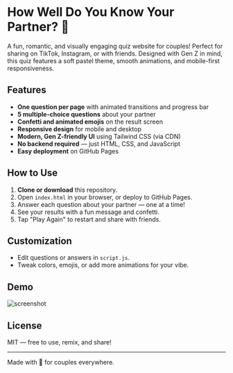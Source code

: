 # How Well Do You Know Your Partner? 💖

A fun, romantic, and visually engaging quiz website for couples! Perfect for sharing on TikTok, Instagram, or with friends. Designed with Gen Z in mind, this quiz features a soft pastel theme, smooth animations, and mobile-first responsiveness.

## Features
- **One question per page** with animated transitions and progress bar
- **5 multiple-choice questions** about your partner
- **Confetti and animated emojis** on the result screen
- **Responsive design** for mobile and desktop
- **Modern, Gen Z-friendly UI** using Tailwind CSS (via CDN)
- **No backend required** — just HTML, CSS, and JavaScript
- **Easy deployment** on GitHub Pages

## How to Use
1. **Clone or download** this repository.
2. Open `index.html` in your browser, or deploy to GitHub Pages.
3. Answer each question about your partner — one at a time!
4. See your results with a fun message and confetti.
5. Tap "Play Again" to restart and share with friends.

## Customization
- Edit questions or answers in `script.js`.
- Tweak colors, emojis, or add more animations for your vibe.

## Demo
![screenshot](demo.png) <!-- Add a screenshot if you want! -->

## License
MIT — free to use, remix, and share!

---
Made with 💖 for couples everywhere.
